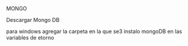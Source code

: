 MONGO

Descargar Mongo DB 

para windows agregar la carpeta en la que se3 instalo mongoDB en las variables de etorno
